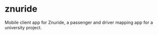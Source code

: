 # znuride

Mobile client app for Znuride, a passenger and driver mapping app for a university project.
